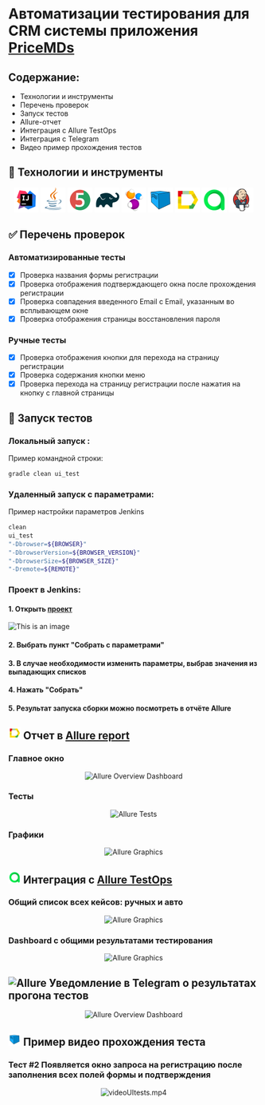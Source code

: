 # Автоматизации тестирования для CRM системы приложения <a href="https://pricemds.com/">PriceMDs</a>

## Содержание:

- Технологии и инструменты
- Перечень проверок
- Запуск тестов
- Allure-отчет
- Интеграция с Allure TestOps
- Интеграция с Telegram
- Видео пример прохождения тестов

## :wrench: Технологии и инструменты

<p align="center">
<a href="https://www.jetbrains.com/idea/"><img src="/images/logo/Idea.svg" width="50" height="50"  alt="IDEA"/></a>
<a href="https://www.java.com/"><img src="images/logo/Java.svg" width="50" height="50"  alt="Java"/></a>
<a href="https://junit.org/junit5/"><img src="images/logo/Junit5.svg" width="50" height="50"  alt="JUnit 5"/></a>
<a href="https://gradle.org/"><img src="images/logo/Gradle.svg" width="50" height="50"  alt="Gradle"/></a>
<a href="https://selenide.org/"><img src="images/logo/Selenide.svg" width="50" height="50"  alt="Selenide"/></a>
<a href="https://aerokube.com/selenoid/"><img src="images/logo/Selenoid.svg" width="50" height="50"  alt="Selenoid"/></a>
<a href="https://github.com/allure-framework/allure2"><img src="images/logo/Allure.svg" width="50" height="50"  alt="Allure"/></a>
<a href="https://qameta.io/"><img src="images/logo/Allure_TO.svg" width="50" height="50"  alt="Allure TestOps"/></a>
<a href="https://www.jenkins.io/"><img src="images/logo/Jenkins.svg" width="50" height="50"  alt="Jenkins"/></a>
</p>

## :white_check_mark: Перечень проверок
### Автоматизированные тесты

- [x] Проверка названия формы регистрации
- [x] Проверка отображения подтверждающего окна после прохождения регистрации
- [x] Проверка совпадения введенного Email с Email, указанным во всплывающем окне
- [x] Проверка отображения страницы восстановления пароля

### Ручные тесты

- [x] Проверка отображения кнопки для перехода на страницу регистрации
- [x] Проверка содержания кнопки меню
- [x] Проверка перехода на страницу регистрации после нажатия на кнопку с главной страницы

## :electric_plug: Запуск тестов

###  Локальный запуск :
Пример командной строки:
```bash
gradle clean ui_test
```
### Удаленный запуск с параметрами:
Пример настройки параметров Jenkins
```bash
clean 
ui_test
"-Dbrowser=${BROWSER}"
"-DbrowserVersion=${BROWSER_VERSION}"
"-DbrowserSize=${BROWSER_SIZE}"
"-Dremote=${REMOTE}"
```

###  Проект в Jenkins:
#### 1. Открыть <a target="_blank" href="https://jenkins.autotests.cloud/job/C17-Slabodenyuk_Anatoly-SiriusTests/">проект</a>

![This is an image](images/screens/Jenkins1.png)

#### 2. Выбрать пункт "Собрать с параметрами"
#### 3. В случае необходимости изменить параметры, выбрав значения из выпадающих списков
#### 4. Нажать "Собрать"
#### 5. Результат запуска сборки можно посмотреть в отчёте Allure


## <img src="images/logo/Allure.svg" width="25" height="25"  alt="Allure"/></a> Отчет в <a target="_blank" href="https://jenkins.autotests.cloud/job/C17-Slabodenyuk_Anatoly-SiriusTests/12/allure/">Allure report</a>

###  Главное окно

<p align="center">
<img title="Allure Overview Dashboard" src="images/screens/Allure_Report1.png">
</p>

###  Тесты

<p align="center">
<img title="Allure Tests" src="images/screens/Allure_Report2.png">
</p>

###  Графики

<p align="center">
<img title="Allure Graphics" src="images/screens/Allure_Report3.png">
</p>


## <img src="images/logo/Allure_TO.svg" width="25" height="25"  alt="Allure"/></a> Интеграция с <a target="_blank" href="https://allure.autotests.cloud/project/1887/dashboards">Allure TestOps</a>
### Общий список всех кейсов: ручных и авто
<p align="center">
<img title="Allure Graphics" src="images/screens/allureTO-report.png">
</p>

### Dashboard с общими результатами тестирования
<p align="center">
<img title="Allure Graphics" src="images/screens/allureTO_dashboard.png">
</p>

## <img src="images/logo/Telegram.svg" width="25" height="25"  alt="Allure"/></a> Уведомление в Telegram о результатах прогона тестов

<p align="center">
<img title="Allure Overview Dashboard" src="images/screens/telegramNotif.png" >
</p>

## <img src="images/logo/Selenoid.svg" width="25" height="25"  alt="Allure"/></a> Пример видео прохождения теста
### Тест #2 Появляется окно запроса на регистрацию после заполнения всех полей формы и подтверждения
<p align="center">
<img title="Selenoid Video" src="images/gifs/video.gif" width="250" height="153"  alt="videoUItests.mp4"> 

</p>
